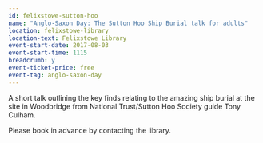 ```yaml
---
id: felixstowe-sutton-hoo
name: "Anglo-Saxon Day: The Sutton Hoo Ship Burial talk for adults"
location: felixstowe-library
location-text: Felixstowe Library
event-start-date: 2017-08-03
event-start-time: 1115
breadcrumb: y
event-ticket-price: free
event-tag: anglo-saxon-day
---
```


A short talk outlining the key finds relating to the amazing ship burial at the site in Woodbridge from National Trust/Sutton Hoo Society guide Tony Culham.

Please book in advance by contacting the library.
